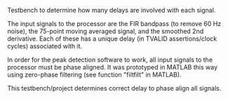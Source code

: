 Testbench to determine how many delays are involved with each signal. 

The input signals to the processor are the FIR bandpass (to remove 60 Hz noise), the 75-point moving averaged signal, and the smoothed 2nd derivative. Each of these has a unique delay (in TVALID assertions/clock cycles) associated with it. 

In order for the peak detection software to work, all input signals to the processor must be phase aligned. It was prototyped in MATLAB this way using zero-phase filtering (see function "filtfilt" in MATLAB). 

This testbench/project determines correct delay to phase align all signals. 
